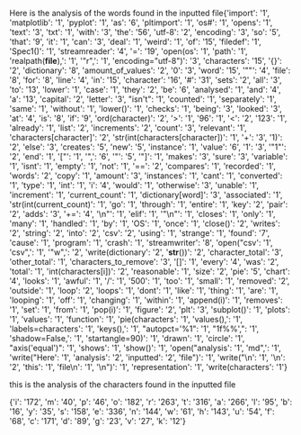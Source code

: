 Here is the analysis of the words found in the inputted file{'import': '1', 'matplotlib': '1', 'pyplot': '1', 'as': '6', 'pltimport': '1', 'os#': '1', 'opens': '1', 'text': '3', 'txt': '1', 'with': '3', 'the': '56', 'utf-8': '2', 'encoding': '3', 'so': '5', 'that': '9', 'it': '1', 'can': '3', 'deal': '1', 'weird': '1', 'of': '15', 'filedef': '1', 'Spec1()': '1', 'streamreader': '4', '=': '19', 'open(os': '1', 'path': '1', 'realpath(__file__),': '1', '"r",': '1', 'encoding="utf-8")': '3', 'characters': '15', '{}': '2', 'dictionary': '8', 'amount_of_values': '2', '0': '3', 'word': '15', '""': '4', 'file': '8', 'for': '8', 'line': '4', 'in': '15', 'character': '16', '#': '31', 'sets': '2', 'all': '3', 'to': '13', 'lower': '1', 'case': '1', 'they': '2', 'be': '6', 'analysed': '1', 'and': '4', 'a': '13', 'capital': '2', 'letter': '3', "isn't": '1', 'counted': '1', 'separately': '1', 'same': '1', 'without': '1', 'lower()': '1', 'checks': '1', 'being': '3', 'looked': '3', 'at': '4', 'is': '8', 'if': '9', 'ord(character)': '2', '>': '1', '96': '1', '<': '2', '123': '1', 'already': '1', 'list': '2', 'increments': '2', 'count': '3', 'relevant': '1', 'characters[character]': '2', 'str(int(characters[character])': '1', '+': '3', '1)': '2', 'else': '3', 'creates': '5', 'new': '5', 'instance': '1', 'value': '6', '1': '3', '"1"': '2', 'end': '1', '["': '1', '",': '6', '"': '5', '"]': '1', 'makes': '3', 'sure': '3', 'variable': '1', 'isnt': '1', 'empty': '1', 'not': '1', '==': '2', 'compares': '1', 'recorded': '1', 'words': '2', 'copy': '1', 'amount': '3', 'instances': '1', 'cant': '1', 'converted': '1', 'type': '1', 'int': '1', 'i': '4', 'would': '1', 'otherwise': '3', 'unable': '1', 'increment': '1', 'current_count': '1', 'dictionary[word]': '3', 'associated': '1', 'str(int(current_count)': '1', 'go': '1', 'through': '1', 'entire': '1', 'key': '2', 'pair': '2', 'adds': '3', '+=': '4', '\\n"': '1', 'elif': '1', '"\\n"': '1', 'closes': '1', 'only': '1', 'many': '1', 'handled': '1', 'by': '1', 'OS': '1', 'once': '1', 'close()': '2', 'writes': '2', 'string': '2', 'into': '2', 'csv': '2', 'using': '1', 'strange': '1', 'found': '7', 'cause': '1', 'program': '1', 'crash': '1', 'streamwriter': '8', 'open("csv': '1', 'csv",': '1', '"w",': '2', 'write(dictionary': '2', '__str__())': '2', 'character_total': '3', 'other_total': '1', 'characters_to_remove': '3', '[]': '1', 'every': '4', 'was': '2', 'total': '1', 'int(characters[i])': '2', 'reasonable': '1', 'size': '2', 'pie': '5', 'chart': '4', 'looks': '1', 'awful': '1', '/': '1', '500': '1', 'too': '1', 'small': '1', 'removed': '2', 'outside': '1', 'loop': '2', 'loops': '1', 'dont': '1', 'like': '1', 'thing': '1', 'are': '1', 'looping': '1', 'off': '1', 'changing': '1', 'within': '1', 'append(i)': '1', 'removes': '1', 'set': '1', 'from': '1', 'pop(i)': '1', 'figure': '2', 'plt': '3', 'subplot()': '1', 'plots': '1', 'values': '1', 'function': '1', 'pie(characters': '1', 'values(),': '1', 'labels=characters': '1', 'keys(),': '1', "autopct='%1": '1', "1f%%',": '1', 'shadow=False,': '1', 'startangle=90)': '1', 'drawn': '1', 'circle': '1', "axis('equal')": '1', 'shows': '1', 'show()': '1', 'open("analysis': '1', 'md",': '1', 'write("Here': '1', 'analysis': '2', 'inputted': '2', 'file")': '1', 'write("\\n': '1', '\\n': '2', 'this': '1', 'file\\n': '1', '\\n")': '1', 'representation': '1', 'write(characters': '1'}
 
 
  this is the analysis of the characters found in the inputted file
 
{'i': '172', 'm': '40', 'p': '46', 'o': '182', 'r': '263', 't': '316', 'a': '266', 'l': '95', 'b': '16', 'y': '35', 's': '158', 'e': '336', 'n': '144', 'w': '61', 'h': '143', 'u': '54', 'f': '68', 'c': '171', 'd': '89', 'g': '23', 'v': '27', 'k': '12'}